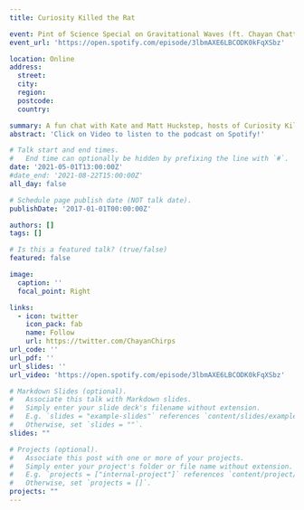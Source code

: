 ```yaml
---
title: Curiosity Killed the Rat

event: Pint of Science Special on Gravitational Waves (ft. Chayan Chatterjee)
event_url: 'https://open.spotify.com/episode/3lbmAXE6LBCODK0kFqXSbz'

location: Online
address:
  street: 
  city: 
  region: 
  postcode: 
  country: 

summary: A fun chat with Kate and Matt Huckstep, hosts of Curiosity Killed the Rat podcast, on gravitational wave astronomy.
abstract: 'Click on Video to listen to the podcast on Spotify!'

# Talk start and end times.
#   End time can optionally be hidden by prefixing the line with `#`.
date: '2021-05-01T13:00:00Z'
#date_end: '2021-08-22T15:00:00Z'
all_day: false

# Schedule page publish date (NOT talk date).
publishDate: '2017-01-01T00:00:00Z'

authors: []
tags: []

# Is this a featured talk? (true/false)
featured: false

image:
  caption: ''
  focal_point: Right

links:
  - icon: twitter
    icon_pack: fab
    name: Follow
    url: https://twitter.com/ChayanChirps
url_code: ''
url_pdf: ''
url_slides: ''
url_video: 'https://open.spotify.com/episode/3lbmAXE6LBCODK0kFqXSbz'

# Markdown Slides (optional).
#   Associate this talk with Markdown slides.
#   Simply enter your slide deck's filename without extension.
#   E.g. `slides = "example-slides"` references `content/slides/example-slides.md`.
#   Otherwise, set `slides = ""`.
slides: ""

# Projects (optional).
#   Associate this post with one or more of your projects.
#   Simply enter your project's folder or file name without extension.
#   E.g. `projects = ["internal-project"]` references `content/project/deep-learning/index.md`.
#   Otherwise, set `projects = []`.
projects: ""
---
```


